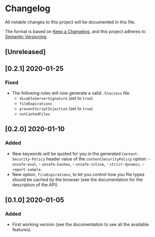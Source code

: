 # Changelog

All notable changes to this project will be documented in this file.

The format is based on [Keep a Changelog](https://keepachangelog.com/en/1.0.0/),
and this project adheres to [Semantic Versioning](https://semver.org/spec/v2.0.0.html).

## [Unreleased]

## [0.2.1] 2020-01-25

### Fixed

- The following rules will now generate a valid `.htaccess` file
  - `disableServerSignature` (set to `true`)
  - `fileExpirations`
  - `preventScriptInjection` (set to `true`)
  - `notCachedFiles`

## [0.2.0] 2020-01-10

### Added

- New keywords will be quoted for you in the generated `Content-Security-Policy` header value of the `contentSecurityPolicy` option: - `unsafe-eval`, - `unsafe-hashes`, - `unsafe-inline`, - `strict-dynamic`, - `report-sample`.
- New option, `fileExpirations`, to let you control how you file types should be cached by the browser (see the documentation for the description of the API).

## [0.1.0] 2020-01-05

### Added

- First working version (see the documentation to see all the available features).
